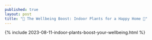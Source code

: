 ```yaml
---
published: true
layout: post
title: "🌿 The Wellbeing Boost: Indoor Plants for a Happy Home 🌿"
---
```

{% include 2023-08-11-indoor-plants-boost-your-wellbeing.html %}
